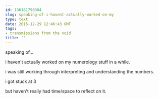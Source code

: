 ```yaml
---
id: 136181790304
slug: speaking-of-i-havent-actually-worked-on-my
type: text
date: 2015-12-29 12:46:43 GMT
tags:
- transmissions from the void
title: ''
---
```


speaking of...

i haven't actually worked on my numerology stuff in a while.

i was still working through interpreting and understanding the numbers.

i got stuck at 3

but haven't really had time/space to reflect on it.